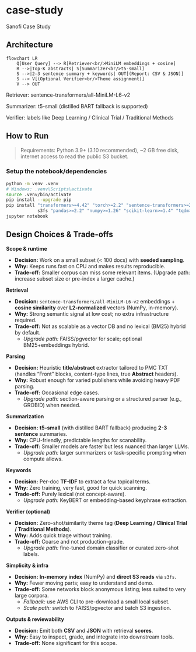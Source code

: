# case-study
Sanofi Case Study

## Architecture

```mermaid
flowchart LR
    Q[User Query] --> R[Retriever<br/>MiniLM embeddings + cosine]
    R -->|Top-K abstracts| S[Summarizer<br/>t5-small]
    S -->|2–3 sentence summary + keywords| OUT[(Report: CSV & JSON)]
    S --> V[(Optional Verifier<br/>Theme assignment)]
    V --> OUT
```

Retriever: sentence-transformers/all-MiniLM-L6-v2

Summarizer: t5-small (distilled BART fallback is supported)

Verifier: labels like Deep Learning / Clinical Trial / Traditional Methods

##  How to Run

> Requirements: Python 3.9+ (3.10 recommended), ~2 GB free disk, internet access to read the public S3 bucket.

### Setup the notebook/dependencies
```bash
python -m venv .venv
# Windows: .venv\Scripts\activate
source .venv/bin/activate
pip install --upgrade pip
pip install "transformers>=4.42" "torch>=2.2" "sentence-transformers>=2.2" \
            s3fs "pandas>=2.2" "numpy>=1.26" "scikit-learn>=1.4" "tqdm>=4.66"
jupyter notebook
```

## Design Choices & Trade-offs

**Scope & runtime**  
- **Decision:** Work on a small subset (< 100 docs) with **seeded sampling**.  
- **Why:** Keeps runs fast on CPU and makes results reproducible.  
- **Trade-off:** Smaller corpus can miss some relevant items. (Upgrade path: increase subset size or pre-index a larger cache.)

**Retrieval**  
- **Decision:** `sentence-transformers/all-MiniLM-L6-v2` embeddings + **cosine similarity** over **L2-normalized** vectors (NumPy, in-memory).  
- **Why:** Strong semantic signal at low cost; no extra infrastructure required.  
- **Trade-off:** Not as scalable as a vector DB and no lexical (BM25) hybrid by default.  
  - *Upgrade path:* FAISS/pgvector for scale; optional BM25+embeddings hybrid.

**Parsing**  
- **Decision:** Heuristic **title/abstract** extractor tailored to PMC TXT (handles “Front” blocks, content-type lines, true **Abstract** headers).  
- **Why:** Robust enough for varied publishers while avoiding heavy PDF parsing.  
- **Trade-off:** Occasional edge cases.  
  - *Upgrade path:* section-aware parsing or a structured parser (e.g., GROBID) when needed.

**Summarization**  
- **Decision:** **t5-small** (with distilled BART fallback) producing **2-3 sentence** summaries.  
- **Why:** CPU-friendly, predictable lengths for scanability.  
- **Trade-off:** Smaller models are faster but less nuanced than larger LLMs.  
  - *Upgrade path:* larger summarizers or task-specific prompting when compute allows.

**Keywords**  
- **Decision:** Per-doc **TF-IDF** to extract a few topical terms.  
- **Why:** Zero training, very fast, good for quick scanning.  
- **Trade-off:** Purely lexical (not concept-aware).  
  - *Upgrade path:* KeyBERT or embedding-based keyphrase extraction.

**Verifier (optional)**  
- **Decision:** Zero-shot/similarity theme tag (**Deep Learning / Clinical Trial / Traditional Methods**).  
- **Why:** Adds quick triage without training.  
- **Trade-off:** Coarse and not production-grade.  
  - *Upgrade path:* fine-tuned domain classifier or curated zero-shot labels.

**Simplicity & infra**  
- **Decision:** **In-memory index** (NumPy) and **direct S3 reads** via `s3fs`.  
- **Why:** Fewer moving parts; easy to understand and demo.  
- **Trade-off:** Some networks block anonymous listing; less suited to very large corpora.  
  - *Fallback:* use AWS CLI to pre-download a small local subset.  
  - *Scale path:* switch to FAISS/pgvector and batch S3 ingestion.

**Outputs & reviewability**  
- **Decision:** Emit both **CSV** and **JSON** with retrieval **scores**.  
- **Why:** Easy to inspect, grade, and integrate into downstream tools.  
- **Trade-off:** None significant for this scope.